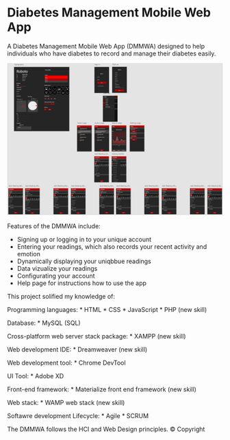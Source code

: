 # Diabetes Management Mobile Web App

A Diabetes Management Mobile Web App (DMMWA) designed to help individuals who have diabetes to record and manage their diabetes easily.

![](whole_wireframe.PNG)

Features of the DMMWA include:
* Signing up or logging in to your unique account
* Entering your readings, which also records your recent activity and emotion
* Dynamically displaying your uniqbbue readings
* Data vizualize your readings
* Configurating your account
* Help page for instructions how to use the app

This project solified my knowledge of:

  Programming languages:
    *	HTML 
    * CSS 
    * JavaScript 
    *	PHP (new skill)

  Database:
    *	MySQL (SQL)

  Cross-platform web server stack package:
    *	XAMPP (new skill)
    
  Web development IDE:
    *	Dreamweaver (new skill)

  Web development tool:
    * Chrome DevTool
  
  UI Tool:
    * Adobe XD

  Front-end framework:
    *	Materialize front end framework (new skill)

  Web stack:
    * WAMP web stack (new skill)

  Softawre development Lifecycle:
    * Agile
    * SCRUM

The DMMWA follows the HCI and Web Design principles.
© Copyright



